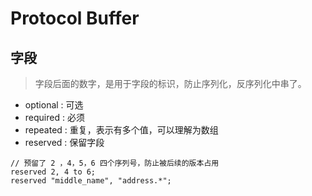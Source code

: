 # Protocol Buffer

## 字段

> 字段后面的数字，是用于字段的标识，防止序列化，反序列化中串了。

- optional : 可选
- required : 必须
- repeated : 重复，表示有多个值，可以理解为数组
- reserved : 保留字段

```
// 预留了 2 ，4，5，6 四个序列号，防止被后续的版本占用
reserved 2, 4 to 6;
reserved "middle_name", "address.*";
```
